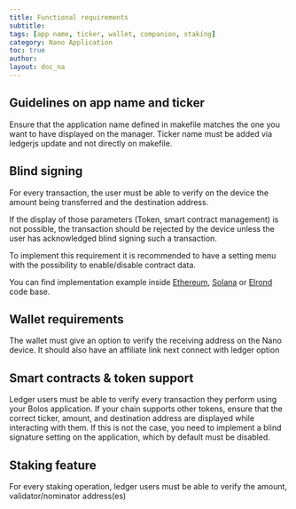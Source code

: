 ```yaml
---
title: Functional requirements
subtitle:
tags: [app name, ticker, wallet, companion, staking]
category: Nano Application
toc: true
author:
layout: doc_na
---
```




## Guidelines on app name and ticker

Ensure that the application name defined in makefile matches the one you want to have displayed on the manager.
Ticker name must be added via ledgerjs update and not directly on makefile.

## Blind signing

For every transaction, the user must be able to verify on the device the amount being transferred and the destination address.

If the display of those parameters (Token, smart contract management) is not possible, the transaction should be rejected by the device unless the user has acknowledged blind signing such a transaction.

To implement this requirement it is recommended to have a setting menu with the possibility to enable/disable contract data.

You can find implementation example inside [Ethereum](https://github.com/LedgerHQ/app-ethereum), [Solana](https://github.com/LedgerHQ/app-solana) or [Elrond](https://github.com/LedgerHQ/app-elrond) code base.

## Wallet requirements

The wallet must give an option to verify the receiving address on the Nano device.
It should also have an affiliate link next connect with ledger option

## Smart contracts & token support

Ledger users must be able to verify every transaction they perform using your Bolos application.
If your chain supports other tokens, ensure that the correct ticker, amount, and destination address are displayed while interacting with them.
If this is not the case, you need to implement a blind signature setting on the application, which by default must be disabled.

## Staking feature

For every staking operation, ledger users must be able to verify the amount, validator/nominator address(es)
